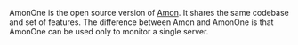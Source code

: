 AmonOne is the open source version of <a href="https://amon.cx">Amon</a>. It shares the same codebase and set of features. The difference between
Amon and AmonOne is that AmonOne can be used only to monitor a single server. 